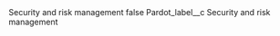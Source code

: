 <?xml version="1.0" encoding="UTF-8"?>
<CustomMetadata xmlns="http://soap.sforce.com/2006/04/metadata" xmlns:xsi="http://www.w3.org/2001/XMLSchema-instance" xmlns:xsd="http://www.w3.org/2001/XMLSchema">
    <label>Security and risk management</label>
    <protected>false</protected>
    <values>
        <field>Pardot_label__c</field>
        <value xsi:type="xsd:string">Security and risk management</value>
    </values>
</CustomMetadata>
